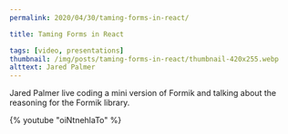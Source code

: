 ```yaml
---
permalink: 2020/04/30/taming-forms-in-react/

title: Taming Forms in React

tags: [video, presentations]
thumbnail: /img/posts/taming-forms-in-react/thumbnail-420x255.webp
alttext: Jared Palmer
---
```


Jared Palmer live coding a mini version of Formik and talking about the reasoning for the Formik library.

{% youtube "oiNtnehlaTo" %}
